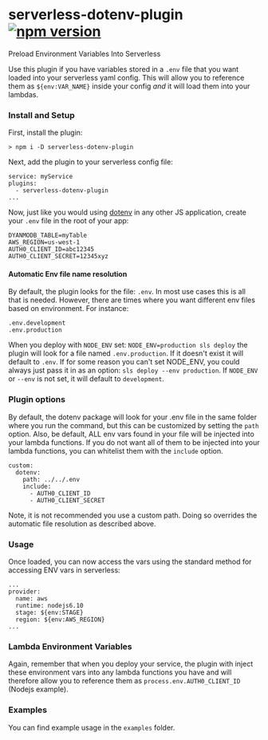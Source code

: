 # serverless-dotenv-plugin [![npm version](https://img.shields.io/npm/v/serverless-dotenv-plugin.svg?style=flat)](https://www.npmjs.com/package/serverless-dotenv-plugin)

Preload Environment Variables Into Serverless

Use this plugin if you have variables stored in a `.env` file that you want loaded into your serverless yaml config. This will allow you to reference them as `${env:VAR_NAME}` inside your config _and_ it will load them into your lambdas.

### Install and Setup

First, install the plugin:

```
> npm i -D serverless-dotenv-plugin
```

Next, add the plugin to your serverless config file:

```
service: myService
plugins:
  - serverless-dotenv-plugin
...
```

Now, just like you would using [dotenv](https://www.npmjs.com/package/dotenv) in any other JS application, create your `.env` file in the root of your app:

```
DYANMODB_TABLE=myTable
AWS_REGION=us-west-1
AUTH0_CLIENT_ID=abc12345
AUTH0_CLIENT_SECRET=12345xyz
```

#### Automatic Env file name resolution

By default, the plugin looks for the file: `.env`. In most use cases this is all that is needed. However, there are times where you want different env files based on environment. For instance:

```
.env.development
.env.production
```

When you deploy with `NODE_ENV` set: `NODE_ENV=production sls deploy` the plugin will look for a file named `.env.production`. If it doesn't exist it will default to `.env`. If for some reason you can't set NODE_ENV, you could always just pass it in as an option: `sls deploy --env production`. If `NODE_ENV` or `--env` is not set, it will default to `development`.

### Plugin options

By default, the dotenv package will look for your .env file in the same folder where you run the command, but this can be customized by setting the `path` option. Also, be default, ALL env vars found in your file will be injected into your lambda functions. If you do not want all of them to be injected into your lambda functions, you can whitelist them with the `include` option.

```
custom:
  dotenv:
    path: ../../.env
    include:
      - AUTH0_CLIENT_ID
      - AUTH0_CLIENT_SECRET
```

Note, it is not recommended you use a custom path. Doing so overrides the automatic file resolution as described above.

### Usage

Once loaded, you can now access the vars using the standard method for accessing ENV vars in serverless:

```
...
provider:
  name: aws
  runtime: nodejs6.10
  stage: ${env:STAGE}
  region: ${env:AWS_REGION}
...
```

### Lambda Environment Variables

Again, remember that when you deploy your service, the plugin with inject these environment vars into any lambda functions you have and will therefore allow you to reference them as `process.env.AUTH0_CLIENT_ID` (Nodejs example).

### Examples

You can find example usage in the `examples` folder.
